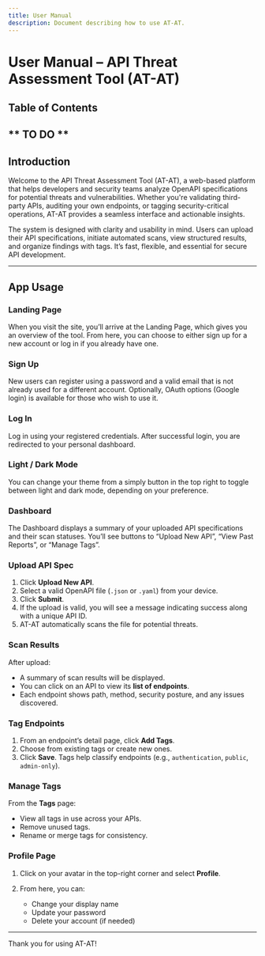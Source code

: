 ```yaml
---
title: User Manual
description: Document describing how to use AT-AT.
---
```

# User Manual – API Threat Assessment Tool (AT-AT)

## Table of Contents

** TO DO **
---

## Introduction

Welcome to the API Threat Assessment Tool (AT-AT), a web-based platform that helps developers and security teams analyze OpenAPI specifications for potential threats and vulnerabilities. Whether you're validating third-party APIs, auditing your own endpoints, or tagging security-critical operations, AT-AT provides a seamless interface and actionable insights.

The system is designed with clarity and usability in mind. Users can upload their API specifications, initiate automated scans, view structured results, and organize findings with tags. It’s fast, flexible, and essential for secure API development.

---

## App Usage

### Landing Page

When you visit the site, you’ll arrive at the Landing Page, which gives you an overview of the tool. From here, you can choose to either sign up for a new account or log in if you already have one.

### Sign Up

New users can register using a password and a valid email that is not already used for a different account. Optionally, OAuth options (Google login) is available for those who wish to use it.

### Log In

Log in using your registered credentials. After successful login, you are redirected to your personal dashboard.

### Light / Dark Mode

You can change your theme from a simply button in the top right to toggle between light and dark mode, depending on your preference.

### Dashboard

The Dashboard displays a summary of your uploaded API specifications and their scan statuses. You’ll see buttons to “Upload New API”, “View Past Reports”, or “Manage Tags”.

### Upload API Spec

1. Click **Upload New API**.
2. Select a valid OpenAPI file (`.json` or `.yaml`) from your device.
3. Click **Submit**.
4. If the upload is valid, you will see a message indicating success along with a unique API ID.
5. AT-AT automatically scans the file for potential threats.

### Scan Results

After upload:

* A summary of scan results will be displayed.
* You can click on an API to view its **list of endpoints**.
* Each endpoint shows path, method, security posture, and any issues discovered.

### Tag Endpoints

1. From an endpoint’s detail page, click **Add Tags**.
2. Choose from existing tags or create new ones.
3. Click **Save**. Tags help classify endpoints (e.g., `authentication`, `public`, `admin-only`).

### Manage Tags

From the **Tags** page:

* View all tags in use across your APIs.
* Remove unused tags.
* Rename or merge tags for consistency.

### Profile Page

1. Click on your avatar in the top-right corner and select **Profile**.
2. From here, you can:

   * Change your display name
   * Update your password
   * Delete your account (if needed)

---

Thank you for using AT-AT!
